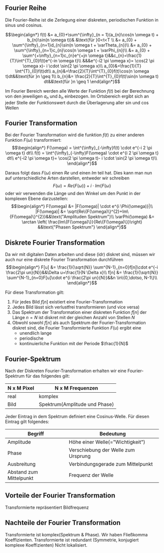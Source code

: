 ## Fourier Reihe
Die Fourier-Reihe ist die Zerlegung einer diskreten, periodischen Funktion in sinus und cosinus. 

$$\begin{align*}
f(t) &= a_{0}+\sum^{\infty}_{n = 1}(a_{n}\cos(n \omega t) + b_{n}\sin(n \omega t))& &\text{für }0<t<T \\
&= a_{0} + \sum^{\infty}_{n=1}d_{n}\sin(n \omega t + \varTheta_{n})\\
&= a_{0} + \sum^{\infty}_{n=1}c_{n}\cos(n \omega t + \varPhi_{n})\\
&= a_{0} + \sum^{+\infty}_{n=1}c_{n}e^{+jn \omega t}&&c_{n}=\frac{1}{T}\int^{T}_{0}f(t)e^{-in \omega t}\\
&&&e^{-i2 \pi \omega x}= \cos(2 \pi \omega x)- i \cdot \sin(2 \pi \omega x)\\
a_{0}&=\frac{1}{T} \int^{T}_{0}f(t)dt\\
a_{n}&=\frac{2}{T}\int^{T}_{0}f(t)\cos(n \omega t)dt&&\text{für }n \geq 1\\
b_{n}&= \frac{2}{T}\int^{T}_{0}f(t)\sin(n \omega t) dt&&\text{für }n \geq 1 
\end{align*}$$


Im Fourier Bereich werden alle Werte der Funktion $f(t)$ bei der Berechnung von den jeweiligen $a_{n}$ und $b_{n}$ einbezogen.
Im Ortsbereich ergibt sich an jeder Stelle der Funktionswert durch die Überlagerung aller sin und cos Wellen
## Fourier Transformation
Bei der Fourier Transformation wird die funktion $f(t)$ zu einer anderen Funktion $F(\omega)$ transformiert:
$$\begin{align*}
F(\omega) = \int^{\infty}_{-\infty}f(t) \cdot e^{-i 2 \pi \omega t} dt\\
f(t) =  \int^{\infty}_{-\infty}F(\omega) \cdot e^{i 2 \pi \omega t} dt\\
e^{-i2 \pi \omega t}= \cos(2 \pi \omega t)- i \cdot \sin(2 \pi \omega t)\\
\end{align*}$$

Daraus folgt dass $F(\omega)$ einen $Re$ und einen $Im$ teil hat. Dies kann man nun auf unterschiedliche Arten darstellen, entweder wir schreiben
$$F(\omega) = Re\{F(\omega)\} + i \cdot Im\{F(\omega\}$$
oder wir verwenden die Länge und den Winkel um den Punkt in der komplexen Ebene darzustellen:
$$\begin{align*}
F(\omega) &= |F(\omega)| \cdot e^{i \Phi(\omega)}|\\
|F(\omega)| &= \sqrt{Re\{F(\omega)\}^{2}+Im\{F(\omega)\}^{2}}&&\text{"Amplituden Spektrum"}\\
\varPhi(\omega) &= \arctan \left( \frac{Im\{F(\omega)\}}{Re\{F(\omega)\}}\right) &&\text{"Phasen Spektrum"}
\end{align*}$$

## Diskrete Fourier Transformation
Da wir mit digitalen Daten arbeiten und diese (idr) diskret sind, müssen wir auch nur eine diskrete Fourier Transformation durchführen
$$\begin{align*}
F[u] &= \frac{1}{\sqrt{N}} \sum^{N-1}_{n=0}f[n]\cdot e^{-i \frac{2\pi un}{N}}&&\Delta u=\frac{1}{N \Delta x}\\
f[n]  &= \frac{1}{\sqrt{N}} \sum^{N-1}_{n=0}F[u]\cdot e^{i \frac{2\pi un}{N}}&&n \in\{0,\dotso, N-1\}\\
\end{align*}$$

Für diese Transformation gilt:
1. Für jedes Bild $f[n]$ existiert eine Fourier-Transformation
2. Jedes Bild lässt sich verlustfrei transformieren (und vice versa)
3. Das Spektrum der Transformation einer diskreten Funktion $f[n]$ der Länge $n=N$ ist diskret mit der gleichen Anzahl von Stellen $N$
4. Obwohl sowohl $f[n]$ als auch Spektrum der Fourier-Transformation diskret sind, die Fourier Transformierte Funktion $F(u)$ ergibt eine 
	- unendlich lange
	- periodische
	- kontinuierliche
	Funktion mit der Periode $\frac{1}{N}$ 

## Fourier-Spektrum
Nach der Diskreten Fourier-Transformation erhalten wir eine Fourier-Spektrum für das folgendes gilt:

| N x M Pixel | N x M Frequenzen              |
| ----------- | ----------------------------- |
| real        | komplex                       |
| Bild        | Spektrum(Amplitude und Phase) |

Jeder Eintrag in dem Spektrum definiert eine Cosinus-Welle. Für diesen Eintrag gilt folgendes:

| Begriff                 | Bedeutung                                    |
| ----------------------- | ----------------------------------- |
| Amplitude               | Höhe einer Welle(="Wichtigkeit")    |
| Phase                   | Verschiebung der Welle zum Ursprung |
| Ausbreitung             | Verbindungsgerade zum Mittelpunkt   |
| Abstand zum Mittelpunkt | Frequenz der Welle                  |

## Vorteile der Fourier Transformation
Transformierte repräsentiert Bildfrequenz
## Nachteile der Fourier Transformation
Transformierte ist komplex(Spektrum & Phase).
Wir haben Fließkomma Koeffizienten.
Transformierte ist redundant (Symmetrie, konjugiert komplexe Koeffizienten)
Nicht lokalisiert.